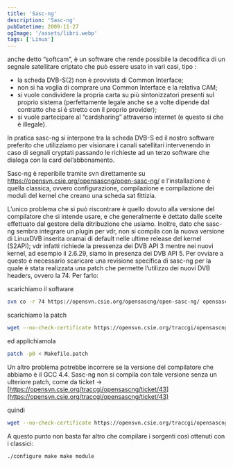 ```yaml
---
title: 'Sasc-ng'
description: 'Sasc-ng'
pubDatetime: 2009-11-27
ogImage: '/assets/libri.webp'
tags: ['Linux']
---
```


anche detto “softcam”, è un software che rende possibile la decodifica di un segnale satellitare criptato che può essere usato in vari casi, tipo :

- la scheda DVB-S(2) non è provvista  di Common Interface;
- non si ha voglia di comprare una Common Interface e la relativa CAM;
- si vuole condividere la propria carta su più sintonizzatori presenti sul proprio sistema (perfettamente legale anche se a volte dipende dal contratto che si è stretto con il proprio provider);
- si vuole partecipare al “cardsharing” attraverso internet (e questo si che è illegale).

In pratica sasc-ng si interpone tra la scheda DVB-S ed il nostro software preferito che utilizziamo per visionare i canali satellitari intervenendo in caso di segnali cryptati passando le richieste ad un terzo software che dialoga con la card del’abbonamento.

Sasc-ng è reperibile tramite svn direttamente su https://opensvn.csie.org/opensascng/open-sasc-ng/ e l’installazione è quella classica, ovvero configurazione, compilazione e compilazione dei moduli del kernel che creano una scheda sat fittizia.

L’unico problema che si può riscontrare è quello dovuto alla versione del compilatore che si intende usare, e che generalmente è dettato dalle scelte effettuato dal gestore della ditribuzione che usiamo. Inoltre, dato che sasc-ng sembra integrare un plugin per vdr, non si compila con la nuova versione di LinuxDVB inserita oramai di default nelle ultime release del kernel (S2API); vdr infatti richiede la pressenza  dei DVB API 3 mentre nei nuovi kernel, ad esempio il 2.6.29, siamo in presenza dei DVB API 5. Per ovviare a questo è necessario scaricare una revisione specifica di sasc-ng per la quale è stata realizzata una patch che permette l’utilizzo dei nuovi DVB headers, ovvero la 74. Per farlo:

scarichiamo il software
```sh
svn co -r 74 https://opensvn.csie.org/opensascng/open-sasc-ng/ opensasc
```
scarichiamo la patch
```sh
wget --no-check-certificate https://opensvn.csie.org/traccgi/opensascng/raw-attachment/ticket/43/Makefile.patch
```
ed applichiamola
```sh
patch -p0 < Makefile.patch
```
Un altro problema potrebbe incorrere se la versione del compilatore che abbiamo è il GCC 4.4. Sasc-ng non si compila con tale versione senza un ulteriore patch, come da ticket -> [https://opensvn.csie.org/traccgi/opensascng/ticket/43](https://opensvn.csie.org/traccgi/opensascng/ticket/43)

quindi
```sh
wget --no-check-certificate https://opensvn.csie.org/traccgi/opensascng/raw-attachment/ticket/43/gcc.patch patch -p0 < gcc.patch
```
A questo punto non basta far altro che compilare i sorgenti così ottenuti con i classici:
```sh
./configure make make module
```
